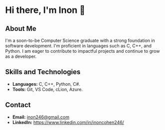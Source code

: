 # Hi there, I'm Inon 👋

## About Me
I'm a soon-to-be Computer Science graduate with a strong foundation in software development. I'm proficient in languages such as C, C++, and Python.
I am eager to contribute to impactful projects and continue to grow as a developer.

## Skills and Technologies
- **Languages:** C, C++, Python, C#.
- **Tools:** Git, VS Code, cLion, Azure.

<!---## Projects
- [Project 1](https://github.com/your_username/project1): A brief description of what this project is about.
- [Project 2](https://github.com/your_username/project2): A brief description of what this project is about.
- [Project 3](https://github.com/your_username/project3): A brief description of what this project is about.
-->

## Contact
- **Email:** inon246@gmail.com
- **LinkedIn:** https://www.linkedin.com/in/inoncohen246/



<!--
**InonCohen/InonCohen** is a ✨ _special_ ✨ repository because its `README.md` (this file) appears on your GitHub profile.

Here are some ideas to get you started:

- 🔭 I’m currently working on ...
- 🌱 I’m currently learning ...
- 👯 I’m looking to collaborate on ...
- 🤔 I’m looking for help with ...
- 💬 Ask me about ...
- 📫 How to reach me:
    - **Email:** inon246@gmail.com
    - **LinkedIn:** https://www.linkedin.com/in/inoncohen246
- ⚡ Fun fact: ...
-->
